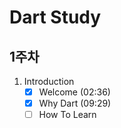 # Dart Study

## 1주차
1. Introduction
	- [x] Welcome (02:36)
	- [x] Why Dart (09:29)
	- [ ] How To Learn